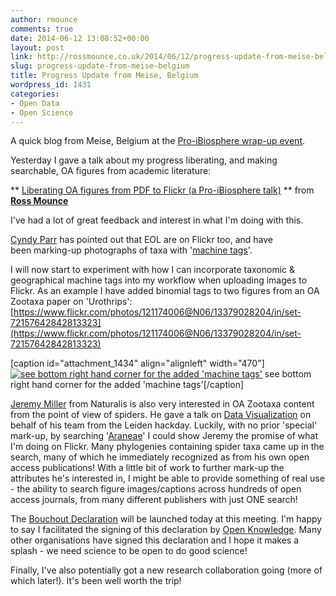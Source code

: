 ```yaml
---
author: rmounce
comments: true
date: 2014-06-12 13:08:52+00:00
layout: post
link: http://rossmounce.co.uk/2014/06/12/progress-update-from-meise-belgium/
slug: progress-update-from-meise-belgium
title: Progress Update from Meise, Belgium
wordpress_id: 1431
categories:
- Open Data
- Open Science
---
```


A quick blog from Meise, Belgium at the [Pro-iBiosphere wrap-up event](http://wiki.pro-ibiosphere.eu/wiki/Final_Conference).

Yesterday I gave a talk about my progress liberating, and making searchable, OA figures from academic literature:






** [Liberating OA figures from PDF to Flickr (a Pro-iBiosphere talk)](https://www.slideshare.net/rossmounce/proibiosphere) ** from **[Ross Mounce](http://www.slideshare.net/rossmounce)**


I've had a lot of great feedback and interest in what I'm doing with this.

[Cyndy Parr](https://twitter.com/cydparr) has pointed out that EOL are on Flickr too, and have been marking-up photographs of taxa with '[machine tags](https://www.flickr.com/groups/encyclopedia_of_life/discuss/72157629880163919/)'.

I will now start to experiment with how I can incorporate taxonomic & geographical machine tags into my workflow when uploading images to Flickr. As an example I have added binomial tags to two figures from an OA Zootaxa paper on 'Urothrips': [https://www.flickr.com/photos/121174006@N06/13379028204/in/set-72157642842813323](https://www.flickr.com/photos/121174006@N06/13379028204/in/set-72157642842813323)



[caption id="attachment_1434" align="alignleft" width="470"][![see bottom right hand corner for the added 'machine tags'](http://rossmounce.co.uk/wp-content/uploads/2014/06/screenshot-tags-300x196.png)](http://rossmounce.co.uk/wp-content/uploads/2014/06/screenshot-tags.png) see bottom right hand corner for the added 'machine tags'[/caption]

























[Jeremy Miller](https://science.naturalis.nl/en/people/scientists/jeremy-miller/) from Naturalis is also very interested in OA Zootaxa content from the point of view of spiders. He gave a talk on [Data Visualization](http://wiki.pro-ibiosphere.eu/wiki/Demonstrations_on_outcomes_of_pro-iBiosphere_Data_Enrichment_Hackathon#Demonstration_on_Data_Visualization) on behalf of his team from the Leiden hackday. Luckily, with no prior 'special' mark-up, by searching '[Araneae](https://www.flickr.com/search/?w=123636286@N02&q=araneae)' I could show Jeremy the promise of what I'm doing on Flickr. Many phylogenies containing spider taxa came up in the search, many of which he immediately recognized as from his own open access publications! With a little bit of work to further mark-up the attributes he's interested in, I might be able to provide something of real use - the ability to search figure images/captions across hundreds of open access journals, from many different publishers with just ONE search!

The [Bouchout Declaration](http://www.bouchoutdeclaration.org/) will be launched today at this meeting. I'm happy to say I facilitated the signing of this declaration by [Open Knowledge](https://okfn.org/). Many other organisations have signed this declaration and I hope it makes a splash - we need science to be open to do good science!

Finally, I've also potentially got a new research collaboration going (more of which later!).
It's been well worth the trip!
